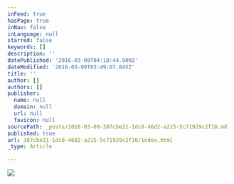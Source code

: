 ```yaml
---
inFeed: true
hasPage: true
inNav: false
inLanguage: null
starred: false
keywords: []
description: ''
datePublished: '2016-03-09T04:18:44.909Z'
dateModified: '2016-03-09T03:49:07.845Z'
title: ''
author: []
authors: []
publisher:
  name: null
  domain: null
  url: null
  favicon: null
sourcePath: _posts/2016-03-09-387cbe21-1dc8-46d2-a215-5c71929c2f10.md
published: true
url: 387cbe21-1dc8-46d2-a215-5c71929c2f10/index.html
_type: Article

---
```

![](https://the-grid-user-content.s3-us-west-2.amazonaws.com/5f133cef-962f-42ad-b040-e11bcb678b5d.jpg)